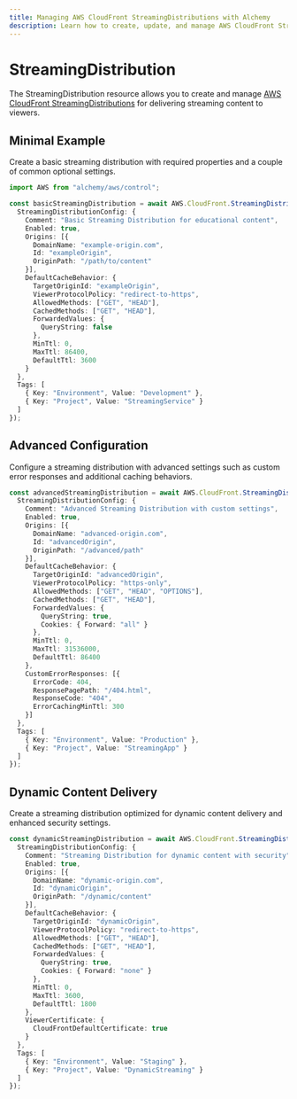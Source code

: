 ```yaml
---
title: Managing AWS CloudFront StreamingDistributions with Alchemy
description: Learn how to create, update, and manage AWS CloudFront StreamingDistributions using Alchemy Cloud Control.
---
```


# StreamingDistribution

The StreamingDistribution resource allows you to create and manage [AWS CloudFront StreamingDistributions](https://docs.aws.amazon.com/cloudfront/latest/userguide/) for delivering streaming content to viewers.

## Minimal Example

Create a basic streaming distribution with required properties and a couple of common optional settings.

```ts
import AWS from "alchemy/aws/control";

const basicStreamingDistribution = await AWS.CloudFront.StreamingDistribution("basicStreamingDist", {
  StreamingDistributionConfig: {
    Comment: "Basic Streaming Distribution for educational content",
    Enabled: true,
    Origins: [{
      DomainName: "example-origin.com",
      Id: "exampleOrigin",
      OriginPath: "/path/to/content"
    }],
    DefaultCacheBehavior: {
      TargetOriginId: "exampleOrigin",
      ViewerProtocolPolicy: "redirect-to-https",
      AllowedMethods: ["GET", "HEAD"],
      CachedMethods: ["GET", "HEAD"],
      ForwardedValues: {
        QueryString: false
      },
      MinTtl: 0,
      MaxTtl: 86400,
      DefaultTtl: 3600
    }
  },
  Tags: [
    { Key: "Environment", Value: "Development" },
    { Key: "Project", Value: "StreamingService" }
  ]
});
```

## Advanced Configuration

Configure a streaming distribution with advanced settings such as custom error responses and additional caching behaviors.

```ts
const advancedStreamingDistribution = await AWS.CloudFront.StreamingDistribution("advancedStreamingDist", {
  StreamingDistributionConfig: {
    Comment: "Advanced Streaming Distribution with custom settings",
    Enabled: true,
    Origins: [{
      DomainName: "advanced-origin.com",
      Id: "advancedOrigin",
      OriginPath: "/advanced/path"
    }],
    DefaultCacheBehavior: {
      TargetOriginId: "advancedOrigin",
      ViewerProtocolPolicy: "https-only",
      AllowedMethods: ["GET", "HEAD", "OPTIONS"],
      CachedMethods: ["GET", "HEAD"],
      ForwardedValues: {
        QueryString: true,
        Cookies: { Forward: "all" }
      },
      MinTtl: 0,
      MaxTtl: 31536000,
      DefaultTtl: 86400
    },
    CustomErrorResponses: [{
      ErrorCode: 404,
      ResponsePagePath: "/404.html",
      ResponseCode: "404",
      ErrorCachingMinTtl: 300
    }]
  },
  Tags: [
    { Key: "Environment", Value: "Production" },
    { Key: "Project", Value: "StreamingApp" }
  ]
});
```

## Dynamic Content Delivery

Create a streaming distribution optimized for dynamic content delivery and enhanced security settings.

```ts
const dynamicStreamingDistribution = await AWS.CloudFront.StreamingDistribution("dynamicStreamingDist", {
  StreamingDistributionConfig: {
    Comment: "Streaming Distribution for dynamic content with security",
    Enabled: true,
    Origins: [{
      DomainName: "dynamic-origin.com",
      Id: "dynamicOrigin",
      OriginPath: "/dynamic/content"
    }],
    DefaultCacheBehavior: {
      TargetOriginId: "dynamicOrigin",
      ViewerProtocolPolicy: "redirect-to-https",
      AllowedMethods: ["GET", "HEAD"],
      CachedMethods: ["GET", "HEAD"],
      ForwardedValues: {
        QueryString: true,
        Cookies: { Forward: "none" }
      },
      MinTtl: 0,
      MaxTtl: 3600,
      DefaultTtl: 1800
    },
    ViewerCertificate: {
      CloudFrontDefaultCertificate: true
    }
  },
  Tags: [
    { Key: "Environment", Value: "Staging" },
    { Key: "Project", Value: "DynamicStreaming" }
  ]
});
```
